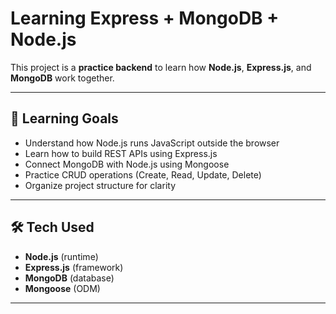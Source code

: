 # Learning Express + MongoDB + Node.js

This project is a **practice backend** to learn how **Node.js**, **Express.js**, and **MongoDB** work together.  

---

## 🎯 Learning Goals
- Understand how Node.js runs JavaScript outside the browser
- Learn how to build REST APIs using Express.js
- Connect MongoDB with Node.js using Mongoose
- Practice CRUD operations (Create, Read, Update, Delete)
- Organize project structure for clarity
---

## 🛠 Tech Used
- **Node.js** (runtime)
- **Express.js** (framework)
- **MongoDB** (database)
- **Mongoose** (ODM)

---
